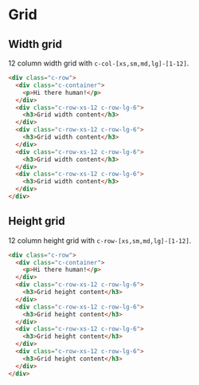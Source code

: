 # Grid

## Width grid
12 column width grid with `c-col-[xs,sm,md,lg]-[1-12]`.

```html
<div class="c-row">
  <div class="c-container">
    <p>Hi there human!</p>
  </div>
  <div class="c-row-xs-12 c-row-lg-6">
    <h3>Grid width content</h3>
  </div>
  <div class="c-row-xs-12 c-row-lg-6">
    <h3>Grid width content</h3>
  </div>
  <div class="c-row-xs-12 c-row-lg-6">
    <h3>Grid width content</h3>
  </div>
  <div class="c-row-xs-12 c-row-lg-6">
    <h3>Grid width content</h3>
  </div>
</div>
```

## Height grid
12 column height grid with `c-row-[xs,sm,md,lg]-[1-12]`.

```html
<div class="c-row">
  <div class="c-container">
    <p>Hi there human!</p>
  </div>
  <div class="c-row-xs-12 c-row-lg-6">
    <h3>Grid height content</h3>
  </div>
  <div class="c-row-xs-12 c-row-lg-6">
    <h3>Grid height content</h3>
  </div>
  <div class="c-row-xs-12 c-row-lg-6">
    <h3>Grid height content</h3>
  </div>
  <div class="c-row-xs-12 c-row-lg-6">
    <h3>Grid height content</h3>
  </div>
</div>
```

